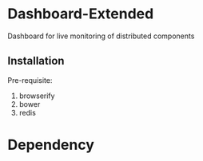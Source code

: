 Dashboard-Extended
==================

Dashboard for live monitoring of distributed components


## Installation

Pre-requisite:
1) browserify
2) bower
3) redis

Dependency
==============
